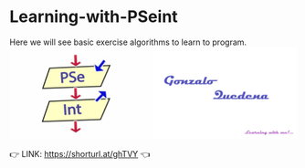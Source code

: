 # Learning-with-PSeint
Here we will see basic exercise algorithms to learn to program.
![banner-Pseint](https://raw.githubusercontent.com/GonzaloQuedena/GonzaloQuedena/main/src/pseint-banner.png)

👉 LINK: https://shorturl.at/ghTVY 👈

